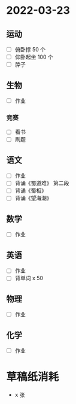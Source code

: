 # **2022-03-23**

## 运动

- [ ] 俯卧撑 50 个
- [ ] 仰卧起坐 100 个
- [ ] 脖子

## 生物
- [ ] 作业

### 竞赛
- [ ] 看书
- [ ] 刷题

## 语文
- [ ] 作业
- [ ] 背诵《蜀道难》 第二段
- [ ] 背诵《蜀相》
- [ ] 背诵《望海潮》

## 数学
- [ ] 作业

## 英语
- [ ] 作业
- [ ] 背单词 x 50

## 物理
- [ ] 作业

## 化学
- [ ] 作业

# 草稿纸消耗

- x 张
